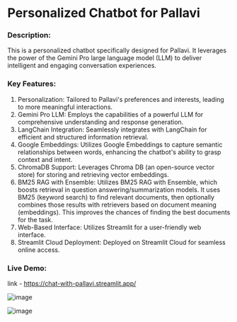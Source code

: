# Personalized Chatbot for Pallavi

### Description:

This is a personalized chatbot specifically designed for Pallavi. It leverages the power of the Gemini Pro large language model (LLM) to deliver intelligent and engaging conversation experiences.

### Key Features:

1. Personalization: Tailored to Pallavi's preferences and interests, leading to more meaningful interactions.
2. Gemini Pro LLM: Employs the capabilities of a powerful LLM for comprehensive understanding and response generation.
3. LangChain Integration: Seamlessly integrates with LangChain for efficient and structured information retrieval.
4. Google Embeddings: Utilizes Google Embeddings to capture semantic relationships between words, enhancing the chatbot's ability to grasp context and intent.
5. ChromaDB Support: Leverages Chroma DB (an open-source vector store) for storing and retrieving vector embeddings. 
6. BM25 RAG with Ensemble: Utilizes BM25 RAG with Ensemble, which boosts retrieval in question answering/summarization models. It uses BM25 (keyword search) to find relevant documents, then 
   optionally combines those results with retrievers based on document meaning (embeddings). This improves the chances of finding the best documents for the task.
7. Web-Based Interface: Utilizes Streamlit for a user-friendly web interface.
8. Streamlit Cloud Deployment: Deployed on Streamlit Cloud for seamless online access.
   

### Live Demo:

link - https://chat-with-pallavi.streamlit.app/

![image](https://github.com/Pallavi-S-02/Personal-Chatbot-For-Pallavi/assets/83487183/d2f7d3c2-377c-41b0-a6b2-89d7b868199f)


![image](https://github.com/Pallavi-S-02/Personal-Chatbot-For-Pallavi/assets/83487183/99d61c6a-8348-4154-8dd3-f763b4500292)



